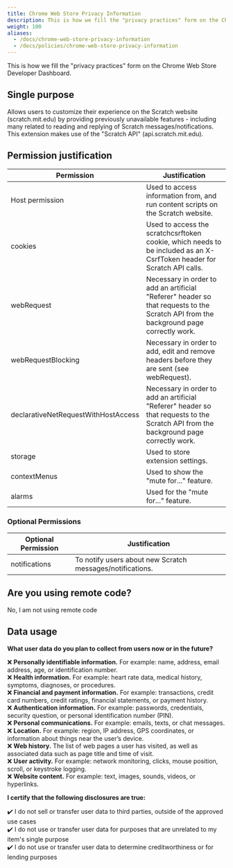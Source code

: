 ```yaml
---
title: Chrome Web Store Privacy Information
description: This is how we fill the "privacy practices" form on the Chrome Web Store Developer Dashboard.
weight: 100
aliases:
  - /docs/chrome-web-store-privacy-information
  - /docs/policies/chrome-web-store-privacy-information
---
```


This is how we fill the "privacy practices" form on the Chrome Web Store Developer Dashboard.

## Single purpose
Allows users to customize their experience on the Scratch website (scratch.mit.edu) by providing previously unavailable features - including many related to reading and replying of Scratch messages/notifications. This extension makes use of the "Scratch API" (api.scratch.mit.edu).

## Permission justification
| Permission                  | Justification                                                                                                                         |
|-----------------------------|---------------------------------------------------------------------------------------------------------------------------------------|
| Host permission | Used to access information from, and run content scripts on the Scratch website.                                                        |
| cookies                     | Used to access the scratchcsrftoken cookie, which needs to be included as an X-CsrfToken header for Scratch API calls.                |
| webRequest                  | Necessary in order to add an artificial "Referer" header so that requests to the Scratch API from the background page correctly work. |
| webRequestBlocking          | Necessary in order to add, edit and remove headers before they are sent (see webRequest).                                                                                                                 |
| declarativeNetRequestWithHostAccess | Necessary in order to add an artificial "Referer" header so that requests to the Scratch API from the background page correctly work.
| storage                     | Used to store extension settings.                                                                                                     |
| contextMenus                | Used to show the "mute for..." feature.  
| alarms                      | Used for the "mute for..." feature.

### Optional Permissions
| Optional Permission | Justification |
| -------------------- | ------------- |
| notifications | To notify users about new Scratch messages/notifications. |

## Are you using remote code?
No, I am not using remote code

## Data usage

**What user data do you plan to collect from users now or in the future?**

❌ **Personally identifiable information.** For example: name, address, email address, age, or identification number.  
❌ **Health information.** For example: heart rate data, medical history, symptoms, diagnoses, or procedures.  
❌ **Financial and payment information.** For example: transactions, credit card numbers, credit ratings, financial statements, or payment history.  
❌ **Authentication information.** For example: passwords, credentials, security question, or personal identification number (PIN).  
❌ **Personal communications.** For example: emails, texts, or chat messages.  
❌ **Location.** For example: region, IP address, GPS coordinates, or information about things near the user’s device.  
❌ **Web history.** The list of web pages a user has visited, as well as associated data such as page title and time of visit.  
❌ **User activity.** For example: network monitoring, clicks, mouse position, scroll, or keystroke logging.  
❌ **Website content.** For example: text, images, sounds, videos, or hyperlinks.

**I certify that the following disclosures are true:**

✔️ I do not sell or transfer user data to third parties, outside of the approved use cases  
✔️ I do not use or transfer user data for purposes that are unrelated to my item's single purpose  
✔️ I do not use or transfer user data to determine creditworthiness or for lending purposes
